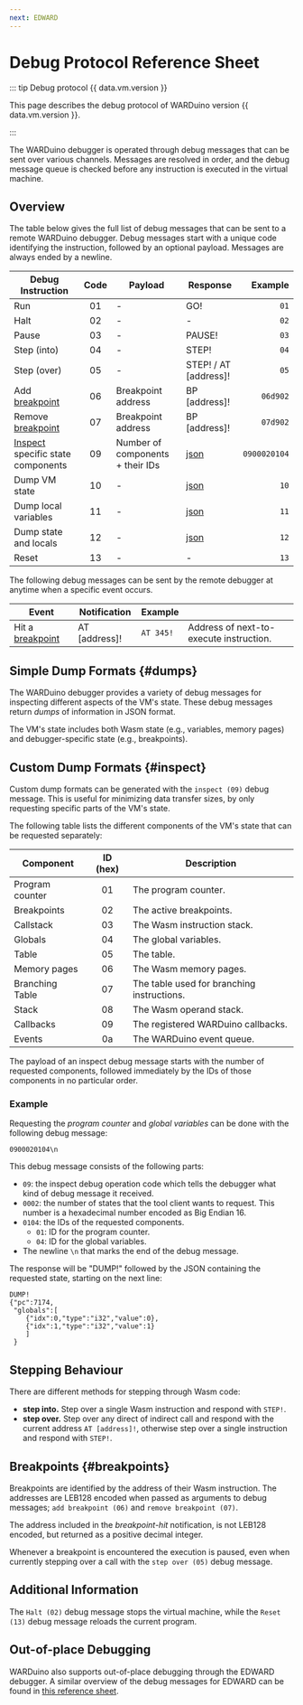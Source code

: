 ```yaml
---
next: EDWARD
---
```

<script setup>
    import { data } from '../.vitepress/config.data.ts'

    const url = "https://github.com/TOPLLab/WARDuino/releases/tag/v" + data.vm.version;
</script>
# Debug Protocol Reference Sheet

::: tip Debug protocol {{ data.vm.version }}

This page describes the debug protocol of WARDuino <a :href="url" target="_blank">version {{ data.vm.version }}</a>.

:::

The WARDuino debugger is operated through debug messages that can be sent over various channels.
Messages are resolved in order, and the debug message queue is checked before any instruction is executed in the virtual machine.

## Overview

The table below gives the full list of debug messages that can be sent to a remote WARDuino debugger.
Debug messages start with a unique code identifying the instruction, followed by an optional payload.
Messages are always ended by a newline.

| Debug Instruction                             | Code | Payload                          | Response              |      Example |
|-----------------------------------------------|:----:|----------------------------------|-----------------------|-------------:|
| Run                                           |  01  | -                                | GO!                   |         `01` |
| Halt                                          |  02  | -                                | -                     |         `02` |
| Pause                                         |  03  | -                                | PAUSE!                |         `03` |
| Step (into)                                   |  04  | -                                | STEP!                 |         `04` |
| Step (over)                                   |  05  | -                                | STEP! / AT [address]! |         `05` |
| Add [breakpoint](#breakpoints)                |  06  | Breakpoint address               | BP [address]!         |     `06d902` |
| Remove [breakpoint](#breakpoints)             |  07  | Breakpoint address               | BP [address]!         |     `07d902` |
| [Inspect](#inspect) specific state components |  09  | Number of components + their IDs | [json](#example)      | `0900020104` |
| Dump VM state                                 |  10  | -                                | [json](#dumps)        |         `10` |
| Dump local variables                          |  11  | -                                | [json](#dumps)        |         `11` |
| Dump state and locals                         |  12  | -                                | [json](#dumps)        |         `12` |
| Reset                                         |  13  | -                                | -                     |         `13` |

The following debug messages can be sent by the remote debugger at anytime when a specific event occurs.

| Event                             | Notification    | Example   |                                         |
|-----------------------------------|-----------------|-----------|-----------------------------------------|
| Hit a [breakpoint](#breakpoints)  | AT [address]!   | `AT 345!` | Address of next-to-execute instruction. |

##  Simple Dump Formats {#dumps}

The WARDuino debugger provides a variety of debug messages for inspecting different aspects of the VM's state.
These debug messages return *dumps* of information in JSON format.

The VM's state includes both Wasm state (e.g., variables, memory pages) and debugger-specific state (e.g., breakpoints).

## Custom Dump Formats {#inspect}

Custom dump formats can be generated with the `inspect (09)` debug message.
This is useful for minimizing data transfer sizes, by only requesting specific parts of the VM's state.


The following table lists the different components of the VM's state that can be requested separately:

| Component       | ID (hex) | Description                                |
|-----------------|:--------:|--------------------------------------------|
| Program counter |    01    | The program counter.                       |
| Breakpoints     |    02    | The active breakpoints.                    |
| Callstack       |    03    | The Wasm instruction stack.                |
| Globals         |    04    | The global variables.                      | 
| Table           |    05    | The table.                                 | 
| Memory pages    |    06    | The Wasm memory pages.                     |
| Branching Table |    07    | The table used for branching instructions. | 
| Stack           |    08    | The Wasm operand stack.                    |
| Callbacks       |    09    | The registered WARDuino callbacks.         |
| Events          |    0a    | The WARDuino event queue.                  | 

The payload of an inspect debug message starts with the number of requested components, followed immediately by the IDs of those components in no particular order.

### Example

Requesting the *program counter* and *global variables* can be done with the following debug message:

```
0900020104\n
```

This debug message consists of the following parts:
- `09`: the inspect debug operation code which tells the debugger what kind of debug message it received.
- `0002`: the number of states that the tool client wants to request. This number is a hexadecimal number encoded as Big Endian 16.
- `0104`: the IDs of the requested components.
    - `01`: ID for the program counter.
    - `04`: ID for the global variables.
- The newline `\n` that marks the end of the debug message.

The response will be "DUMP!" followed by the JSON containing the requested state, starting on the next line:
```
DUMP!
{"pc":7174,
 "globals":[
    {"idx":0,"type":"i32","value":0},
    {"idx":1,"type":"i32","value":1}
    ]
 }
```

## Stepping Behaviour

There are different methods for stepping through Wasm code:

- **step into.** Step over a single Wasm instruction and respond with `STEP!`.
- **step over.** Step over any direct of indirect call and respond with the current address `AT [address]!`, otherwise step over a single instruction and respond with `STEP!`.

## Breakpoints {#breakpoints}

Breakpoints are identified by the address of their Wasm instruction.
The addresses are LEB128 encoded when passed as arguments to debug messages; `add breakpoint (06)` and `remove breakpoint (07)`.

The address included in the *breakpoint-hit* notification, is not LEB128 encoded, but returned as a positive decimal integer.

Whenever a breakpoint is encountered the execution is paused, even when currently stepping over a call with the `step over (05)` debug message.

## Additional Information

The `Halt (02)` debug message stops the virtual machine, while the `Reset (13)` debug message reloads the current program.

## Out-of-place Debugging

WARDuino also supports out-of-place debugging through the EDWARD debugger. A similar overview of the debug messages for EDWARD can be found in [this reference sheet](/reference/edward/protocol).

